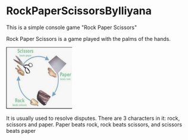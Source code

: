 # RockPaperScissorsByIliyana
This is a simple console game "Rock   Paper  Scissors"

Rock Paper Scissors is a game played with the palms of the hands.

 <img src="one.png" alt="img" height="166" width="177">

It is usually used to resolve disputes. There are 3 characters in it:
 rock, scissors and paper. Paper beats rock, rock beats scissors, and scissors beats paper
